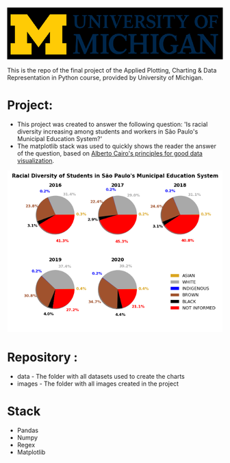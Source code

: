 ![](../../images/um-logo.png)


This is the repo of the final project of the Applied Plotting, Charting & Data Representation in Python course, provided by University of Michigan.

# Project:
- This project was created to answer the following question: 'Is racial diversity increasing among students and workers in São Paulo's Municipal Education System?'
- The matplotlib stack was used to quickly shows the reader the answer of the question, based on [Alberto Cairo's principles for good data visualization](https://towardsdatascience.com/data-visualization-and-truthful-art-324b13a2ad34).

<p align="center">
  <img  src="images/students.png">
</p>


# Repository :
- data - The folder with all datasets used to create the charts
- images - The folder with all images created in the project


# Stack 
- Pandas
- Numpy
- Regex
- Matplotlib
